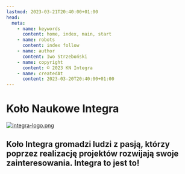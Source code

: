 ```yaml
---
lastmod: 2023-03-21T20:40:00+01:00
head:
  meta:
    - name: keywords
      content: home, index, main, start
    - name: robots
      content: index follow
    - name: author
      content: Iwo Strzeboński
    - name: copyright
      content: © 2023 KN Integra
    - name: createdAt
      content: 2023-03-20T20:40:00+01:00
---
```


# Koło Naukowe Integra

[![integra-logo.png](https://i.postimg.cc/T2NmZ0t5/integra-logo.png)](http://www.integra.agh.edu.pl/)

## Koło Integra gromadzi ludzi z pasją, którzy poprzez realizację projektów rozwijają swoje zainteresowania. Integra to jest to!
